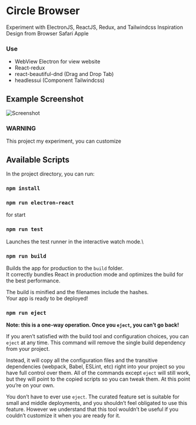 # Circle Browser

Experiment with ElectronJS, ReactJS, Redux, and Tailwindcss
Inspiration Design from Browser Safari Apple 

### Use 
- WebView Electron for view website
- React-redux
- react-beautiful-dnd (Drag and Drop Tab)
- headlessui (Component Tailwindcss)


## Example Screenshot

![Screenshot](https://user-images.githubusercontent.com/78941367/132131397-093777af-b2b7-4993-96df-8428d70f57ba.png)




### WARNING
  This project my experiment, you can customize

## Available Scripts

In the project directory, you can run:

### `npm install`

### `npm run electron-react`
for start

### `npm run test`

Launches the test runner in the interactive watch mode.\

### `npm run build`

Builds the app for production to the `build` folder.\
It correctly bundles React in production mode and optimizes the build for the best performance.

The build is minified and the filenames include the hashes.\
Your app is ready to be deployed!


### `npm run eject`

**Note: this is a one-way operation. Once you `eject`, you can’t go back!**

If you aren’t satisfied with the build tool and configuration choices, you can `eject` at any time. This command will remove the single build dependency from your project.

Instead, it will copy all the configuration files and the transitive dependencies (webpack, Babel, ESLint, etc) right into your project so you have full control over them. All of the commands except `eject` will still work, but they will point to the copied scripts so you can tweak them. At this point you’re on your own.

You don’t have to ever use `eject`. The curated feature set is suitable for small and middle deployments, and you shouldn’t feel obligated to use this feature. However we understand that this tool wouldn’t be useful if you couldn’t customize it when you are ready for it.


